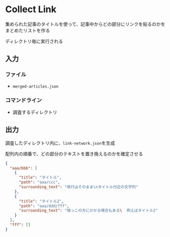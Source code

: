 # Collect Link

集められた記事のタイトルを使って、記事中からどの部分にリンクを貼るのかをまとめたリストを作る

ディレクトリ毎に実行される

## 入力

### ファイル

- `merged-articles.json`

### コマンドライン

- 調査するディレクトリ

## 出力

調査したディレクトリ内に、`link-network.json`を生成

配列内の順番で、どの部分のテキストを置き換えるのかを確定させる
```json
{
  "aaa/bbb": [
    {
      "title": "タイトル",
      "path": "aaa/ccc",
      "surrounding_text": "改行はそのまま\nタイトル付近の文字列"
    },
    {
      "title": "タイトル2",
      "path": "aaa/ddd/fff",
      "surrounding_text": "端っこの方にかかる場合もある\  例えばタイトル2"
    }
  ],
  "fff": []
}
```

